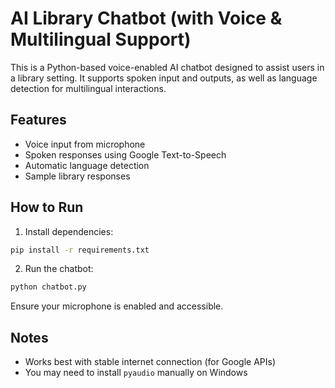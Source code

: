 # AI Library Chatbot (with Voice & Multilingual Support)

This is a Python-based voice-enabled AI chatbot designed to assist users in a library setting. It supports spoken input and outputs, as well as language detection for multilingual interactions.

## Features
- Voice input from microphone
- Spoken responses using Google Text-to-Speech
- Automatic language detection
- Sample library responses

## How to Run

1. Install dependencies:

```bash
pip install -r requirements.txt
```

2. Run the chatbot:

```bash
python chatbot.py
```

Ensure your microphone is enabled and accessible.

## Notes

- Works best with stable internet connection (for Google APIs)
- You may need to install `pyaudio` manually on Windows

